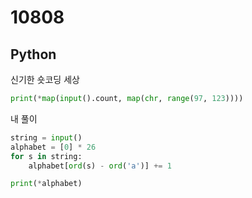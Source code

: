 # 10808

## Python

신기한 숏코딩 세상

```python
print(*map(input().count, map(chr, range(97, 123))))
```

내 풀이

```python
string = input()
alphabet = [0] * 26
for s in string:
    alphabet[ord(s) - ord('a')] += 1

print(*alphabet)

```
